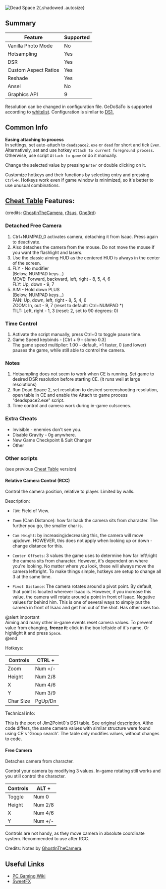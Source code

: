 ![Dead Space 2](../Images/DeadSpace2_header.png "Shot by Jim2point0"){.shadowed .autosize}

## Summary

Feature | Supported
--|--
Vanilla Photo Mode | No
Hotsampling | Yes
DSR | Yes
Custom Aspect Ratios | Yes
Reshade | Yes 
Ansel | No
Graphics API | 9

Resolution can be changed in configuration file. GeDoSaTo is supported according to [whitelist](https://github.com/PeterTh/gedosato/blob/master/pack/config/whitelist.txt#L52). 
Configuration is similar to [DS1.](https://steamcommunity.com/sharedfiles/filedetails/?id=604010024) 

## Common Info

**Easing attaching to process**  
In settings, set auto-attach to `deadspace2.exe` or `dead` for short and tick `Even`.  
Alternatively, set and use hotkey `Attach to current foreground process`.  
Otherwise, use script `Attach to game` or do it manually.

Change the selected value by pressing `Enter` or double clicking on it.

Customize hotkeys and their functions by selecting entry and pressing `Ctrl+H`. Hotkeys work even if game window is minimized, so it's better to use unusual combinations.

## [Cheat Table](../CheatTables/deadspace2_v2a.CT) Features:
(credits: [GhostInTheCamera](https://github.com/ghostinthecamera/), [r3sus](https://github.com/r3sus/), [One3rd](https://github.com/One3rd/))

### Detached Free Camera
  1. Ctrl+NUMPAD_0 activates camera, detaching it from Isaac. Press again to deactivate.
  2. Also detaches the camera from the mouse. Do not move the mouse if you want the flashlight and lasers. 
  3. Use the classic aiming HUD as the centered HUD is always in the center of the screen. 
  4. FLY - No modifier  
      (Below, NUMPAD keys...)  
      MOVE: Forward, backward, left, right - 8, 5, 4, 6  
      FLY: Up, down - 9, 7  
  5. AIM - Hold down PLUS  
      (Below, NUMPAD keys...)  
      PAN: Up, down, left, right - 8, 5, 4, 6  
      ZOOM: In, out - 9, 7 (reset to default: Ctrl+NUMPAD *)  
      TILT: Left, right - 1, 3 (reset: 2, set to 90 degrees: 0)  

### Time Control
  1. Activate the script manually, press Ctrl+0 to toggle pause time.
  2. Game Speed  keybinds - [Ctrl + 9 - slomo 0.3]  
The game speed multiplier: 1.00 - default, >1 faster, 0 (and lower) pauses the game, while still able to control the camera.  

### Notes
  1. Hotsampling does not seem to work when CE is running. Set game to desired DSR resolution before starting CE. (it runs well at large resolutions)
  2. Run Dead Space 2, set resolution to desired screenshooting resolution, open table in CE and enable the Attach to game process "deadspace2.exe" script.
  3. Time control and camera work during in-game cutscenes.

### Extra Cheats

- Invisible - enemies don't see you.
- Disable Gravity - 0g anywhere.
- New Game Checkpoint & Suit Changer
- Other

### Other scripts
(see previous [Cheat Table](../CheatTables/DeadSpace2_camera.CT) version)

#### Relative Camera Control (RCC)
Control the camera position, relative to player. Limited by walls. 

Description:

- `FOV`: Field of View.
- `Zoom` (Cam Distance): how far back the camera sits from character. The further you go, the smaller char is. 

- `Cam Height`: by increasing\decreasing this, the camera will move up\down. HOWEVER, this does not apply when looking up or down - change distance for this.

- `Center Offsets`: 3 values the game uses to determine how far left\right the camera sits from character. However, it's dependent on where you're looking. No matter where you look, these will always move the camera left\right. To make things simple, hotkeys are setup to change all 3 at the same time.

- `Pivot Distance`: The camera rotates around a pivot point. By default, that point is located wherever Isaac is. However, if you increase this value, the camera will rotate around a point in front of Isaac. Negative values for behind him. This is one of several ways to simply put the camera in front of Isaac and get him out of the shot. Has other uses too.

@alert important  
Aiming and many other in-game events reset camera values. To prevent value from changing, **freeze it**: click in the box leftside of it's name. Or highlight it and press `Space`.  
@end

Hotkeys:

Controls|CTRL +
--|--
Zoom|Num +/-
Height|Num 2/8
X|Num 4/6
Y|Num 3/9
Char Size|PgUp/Dn

Technical info: 

This is the port of Jim2Point0's DS1 table. See [original description.](https://web.archive.org/web/20141021190640/flickr.com/groups/deadendthrills/discuss/72157631765632995/) Altho code differs, the same camera values with similar structure were found using CE's 'Group search'. The table only modifies values, without changes to code.

#### Free Camera
Detaches camera from character. 

Control your camera by modifying 3 values. In-game rotating still works and you still control the character. 

Controls|ALT +
--|--
Toggle|Num 0
Height|Num 2/8
X|Num 4/6
Y|Num +/-

Controls are not handy, as they move camera in absolute coordinate system. Recommended to use after RCC.

Credits: Notes by [GhostInTheCamera](https://github.com/ghostinthecamera/).

## Useful Links

- [PC Gaming Wiki](https://www.pcgamingwiki.com/wiki/Dead_Space_2)
- [SweetFX](https://sfx.thelazy.net/games/game/30/)
